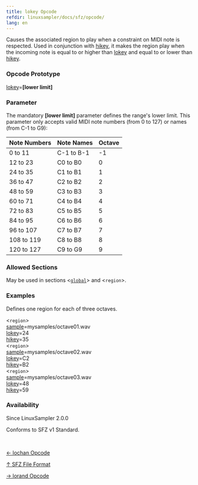 ```yaml
---
title: lokey Opcode
refdir: linuxsampler/docs/sfz/opcode/
lang: en
---
```

Causes the associated region to play when a constraint on MIDI note is respected.
Used in conjunction with [hikey](hikey), it makes the region play when the
incoming note is equal to or higher than [lokey](lokey) and equal to or lower
than [hikey](hikey).

### Opcode Prototype

[lokey](lokey)=**[lower limit]**

### Parameter

The mandatory **[lower limit]** parameter defines the range's lower limit.
This parameter only accepts valid MIDI note numbers (from 0 to 127)
or names (from C-1 to G9):

| Note Numbers | Note Names | Octave
| ------------ | ---------- | ------
| 0 to 11      | C-1 to B-1 | -1
| 12 to 23     | C0 to B0   | 0
| 24 to 35     | C1 to B1   | 1
| 36 to 47     | C2 to B2   | 2
| 48 to 59     | C3 to B3   | 3
| 60 to 71     | C4 to B4   | 4
| 72 to 83     | C5 to B5   | 5
| 84 to 95     | C6 to B6   | 6
| 96 to 107    | C7 to B7   | 7
| 108 to 119   | C8 to B8   | 8
| 120 to 127   | C9 to G9   | 9


### Allowed Sections

May be used in sections <[`global`](../section/global)> and <`region`>.

### Examples

Defines one region for each of three octaves.

<`region`><br>
[sample](sample)=mysamples/octave01.wav<br>
[lokey](lokey)=24<br>
[hikey](hikey)=35<br>
<`region`><br>
[sample](sample)=mysamples/octave02.wav<br>
[lokey](lokey)=C2<br>
[hikey](hikey)=B2<br>
<`region`><br>
[sample](sample)=mysamples/octave03.wav<br>
[lokey](lokey)=48<br>
[hikey](hikey)=59<br>

### Availability

Since LinuxSampler 2.0.0

Conforms to SFZ v1 Standard.

<br>
<link rel="stylesheet" href="/linuxsampler/style.css">
<div>
    <div id="r" class="child-div"><p><a href="lochan">← lochan Opcode</a></p></div>
    <div id="c" class="child-div"><p><a href="..">↑ SFZ File Format</a></p></div>
    <div id="l" class="child-div"><p><a href="lorand">→ lorand Opcode</a></p></div>
</div>
